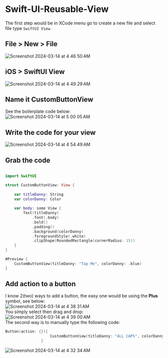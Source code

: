 # Swift-UI-Reusable-View
The first step would be in XCode menu go to create a new file and select file type `SwiftUI View`.<br>
## File > New > File 
![Screenshot 2024-03-14 at 4 46 50 AM](https://github.com/danielurra/Swift-UI-Reusable-View/assets/51704179/09918fa5-4cf5-4b88-849b-017a9a617b43)<br>
## iOS > SwiftUI View
![Screenshot 2024-03-14 at 4 49 29 AM](https://github.com/danielurra/Swift-UI-Reusable-View/assets/51704179/054f66a2-c067-4495-bf88-d9620404947c)
## Name it CustomButtonView
See the boilerplate code below:<br>
![Screenshot 2024-03-14 at 5 00 05 AM](https://github.com/danielurra/Swift-UI-Reusable-View/assets/51704179/53efc93e-970f-4ac8-b4bb-ed53b601b082)
## Write the code for your view
![Screenshot 2024-03-14 at 4 54 49 AM](https://github.com/danielurra/Swift-UI-Reusable-View/assets/51704179/b7e55839-8e3d-49b2-b4c9-31e04f0ff175)
## Grab the code
```swift

import SwiftUI

struct CustomButtonView: View {
    
    var titleDanny: String
    var colorDanny: Color
    
    var body: some View {
        Text(titleDanny)
            .font(.body)
            .bold()
            .padding()
            .background(colorDanny)
            .foregroundStyle(.white)
            .clipShape(RoundedRectangle(cornerRadius: 15))
    }
}

#Preview {
    CustomButtonView(titleDanny: "Tap Me", colorDanny: .blue)
}

```
## Add action to a button
I know 2(two) ways to add a button, the easy one would be using the **Plus** symbol, see below:<br>
![Screenshot 2024-03-14 at 4 38 31 AM](https://github.com/danielurra/Swift-UI-Reusable-View/assets/51704179/5b98e829-7f05-4ffd-b403-a05e0c9c9c62)<br>
You simply select then drag and drop:<br>
![Screenshot 2024-03-14 at 4 39 00 AM](https://github.com/danielurra/Swift-UI-Reusable-View/assets/51704179/32f4095b-1e42-4dc4-8f42-1f8003d392a1)<br>
The second way is to manually type the following code:<br>
```swift
Button(action: {}){
                    CustomButtonView(titleDanny: "ALL CAPS", colorDanny: .red)
                }
```
![Screenshot 2024-03-14 at 4 32 34 AM](https://github.com/danielurra/Swift-UI-Reusable-View/assets/51704179/3b164119-b7f8-40a3-b5f8-b57e2fb46a0a)

